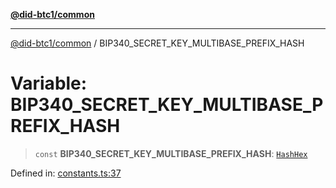 [**@did-btc1/common**](../README.md)

***

[@did-btc1/common](../globals.md) / BIP340\_SECRET\_KEY\_MULTIBASE\_PREFIX\_HASH

# Variable: BIP340\_SECRET\_KEY\_MULTIBASE\_PREFIX\_HASH

> `const` **BIP340\_SECRET\_KEY\_MULTIBASE\_PREFIX\_HASH**: [`HashHex`](../type-aliases/HashHex.md)

Defined in: [constants.ts:37](https://github.com/dcdpr/did-btc1-js/blob/751aedd75738c26882a2149e644ae32b9e424707/packages/common/src/constants.ts#L37)
